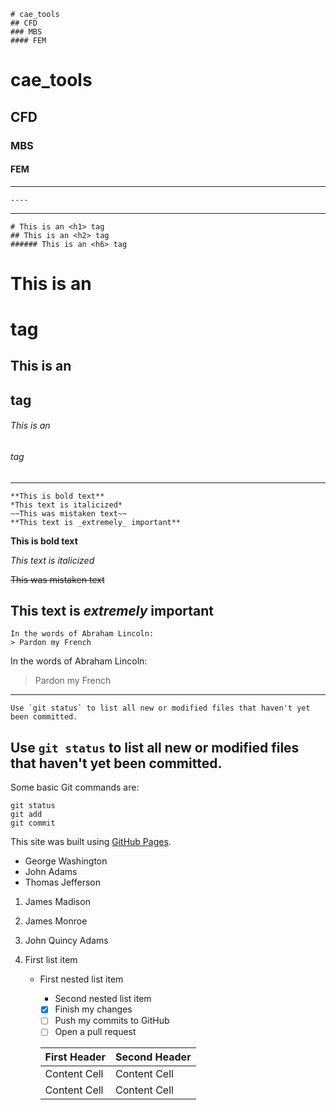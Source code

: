 ```
# cae_tools
## CFD
### MBS
#### FEM
```
# cae_tools
## CFD
### MBS
#### FEM
----------------------------------

```
----
```
----------------------------------

```
# This is an <h1> tag
## This is an <h2> tag
###### This is an <h6> tag
```
# This is an <h1> tag
## This is an <h2> tag
###### This is an <h6> tag
----------------------------------

```
**This is bold text**
*This text is italicized*
~~This was mistaken text~~
**This text is _extremely_ important**
```
**This is bold text**

*This text is italicized*

~~This was mistaken text~~

**This text is _extremely_ important**
----------------------------------

```
In the words of Abraham Lincoln:
> Pardon my French
```
In the words of Abraham Lincoln:
> Pardon my French
----------------------------------

```
Use `git status` to list all new or modified files that haven't yet been committed.
```
Use `git status` to list all new or modified files that haven't yet been committed.
----------------------------------

Some basic Git commands are:
```
git status
git add
git commit
```

This site was built using [GitHub Pages](https://pages.github.com/).

- George Washington
- John Adams
- Thomas Jefferson

1. James Madison
2. James Monroe
3. John Quincy Adams

1. First list item
   - First nested list item
     - Second nested list item


     - [x] Finish my changes
     - [ ] Push my commits to GitHub
     - [ ] Open a pull request

     | First Header  | Second Header |
     | ------------- | ------------- |
     | Content Cell  | Content Cell  |
     | Content Cell  | Content Cell  |
